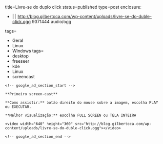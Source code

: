 title=Livre-se do duplo click
status=published
type=post
enclosure:
  - |
    |
        http://blog.gilbertoca.com/wp-content/uploads/livre-se-do-duble-click.ogg
        9371444
        audio/ogg
        
tags=
  - Geral
  - Linux
  - Windows
tags=
  - desktop
  - freeseer
  - kde
  - Linux
  - screencast
~~~~~~
<!-- google_ad_section_start -->

**Primeiro screen-cast**

**Como assistir:** botão direito do mouse sobre a imagem, escolha PLAY ou EXECUTAR. 

**Melhor visualização:** escolha FULL SCREEN ou TELA INTEIRA

<video width="640" height="360" src="http://blog.gilbertoca.com/wp-content/uploads/livre-se-do-duble-click.ogg"></video>

<!-- google_ad_section_end -->